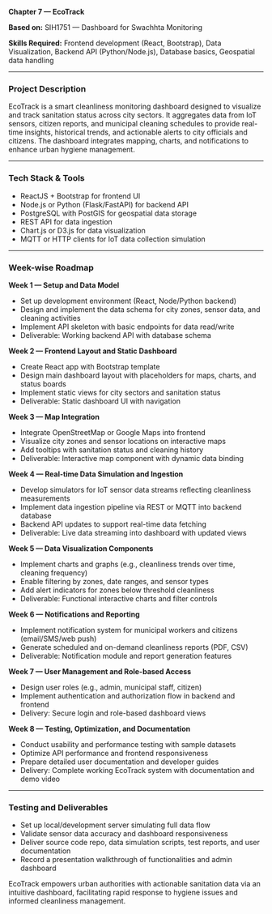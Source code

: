 **Chapter 7 — EcoTrack**

**Based on:** SIH1751 — Dashboard for Swachhta Monitoring

**Skills Required:** Frontend development (React, Bootstrap), Data Visualization, Backend API (Python/Node.js), Database basics, Geospatial data handling

***

### Project Description
EcoTrack is a smart cleanliness monitoring dashboard designed to visualize and track sanitation status across city sectors. It aggregates data from IoT sensors, citizen reports, and municipal cleaning schedules to provide real-time insights, historical trends, and actionable alerts to city officials and citizens. The dashboard integrates mapping, charts, and notifications to enhance urban hygiene management.

***

### Tech Stack & Tools
- ReactJS + Bootstrap for frontend UI
- Node.js or Python (Flask/FastAPI) for backend API
- PostgreSQL with PostGIS for geospatial data storage
- REST API for data ingestion
- Chart.js or D3.js for data visualization
- MQTT or HTTP clients for IoT data collection simulation

***

### Week-wise Roadmap

**Week 1 — Setup and Data Model**
- Set up development environment (React, Node/Python backend)
- Design and implement the data schema for city zones, sensor data, and cleaning activities
- Implement API skeleton with basic endpoints for data read/write
- Deliverable: Working backend API with database schema

**Week 2 — Frontend Layout and Static Dashboard**
- Create React app with Bootstrap template
- Design main dashboard layout with placeholders for maps, charts, and status boards
- Implement static views for city sectors and sanitation status
- Deliverable: Static dashboard UI with navigation

**Week 3 — Map Integration**
- Integrate OpenStreetMap or Google Maps into frontend
- Visualize city zones and sensor locations on interactive maps
- Add tooltips with sanitation status and cleaning history
- Deliverable: Interactive map component with dynamic data binding

**Week 4 — Real-time Data Simulation and Ingestion**
- Develop simulators for IoT sensor data streams reflecting cleanliness measurements
- Implement data ingestion pipeline via REST or MQTT into backend database
- Backend API updates to support real-time data fetching
- Deliverable: Live data streaming into dashboard with updated views

**Week 5 — Data Visualization Components**
- Implement charts and graphs (e.g., cleanliness trends over time, cleaning frequency)
- Enable filtering by zones, date ranges, and sensor types
- Add alert indicators for zones below threshold cleanliness
- Deliverable: Functional interactive charts and filter controls

**Week 6 — Notifications and Reporting**
- Implement notification system for municipal workers and citizens (email/SMS/web push)
- Generate scheduled and on-demand cleanliness reports (PDF, CSV)
- Deliverable: Notification module and report generation features

**Week 7 — User Management and Role-based Access**
- Design user roles (e.g., admin, municipal staff, citizen)
- Implement authentication and authorization flow in backend and frontend
- Delivery: Secure login and role-based dashboard views

**Week 8 — Testing, Optimization, and Documentation**
- Conduct usability and performance testing with sample datasets
- Optimize API performance and frontend responsiveness
- Prepare detailed user documentation and developer guides
- Delivery: Complete working EcoTrack system with documentation and demo video

***

### Testing and Deliverables
- Set up local/development server simulating full data flow
- Validate sensor data accuracy and dashboard responsiveness
- Deliver source code repo, data simulation scripts, test reports, and user documentation
- Record a presentation walkthrough of functionalities and admin dashboard

EcoTrack empowers urban authorities with actionable sanitation data via an intuitive dashboard, facilitating rapid response to hygiene issues and informed cleanliness management.
